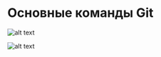 # Основные команды Git

![alt text](https://github.com/frntnd93/git_cheatsheet/blob/master/git_cheatsheet-1.jpg)

![alt text](https://github.com/frntnd93/git_cheatsheet/blob/master/git_cheatsheet-2-1.jpg)
